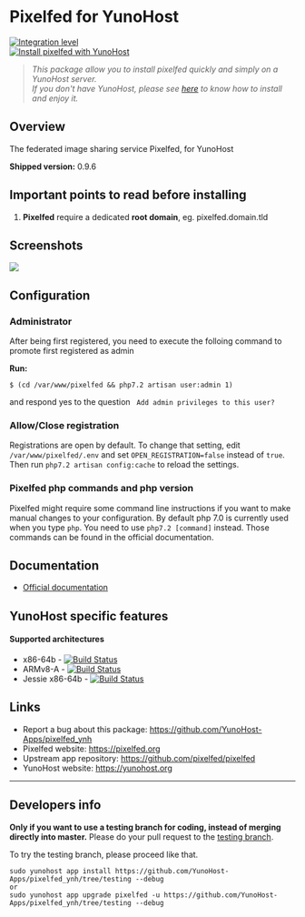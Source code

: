 # Pixelfed for YunoHost

[![Integration level](https://dash.yunohost.org/integration/pixelfed.svg)](https://dash.yunohost.org/appci/app/pixelfed)  
[![Install pixelfed with YunoHost](https://install-app.yunohost.org/install-with-yunohost.png)](https://install-app.yunohost.org/?app=pixelfed)

> *This package allow you to install pixelfed quickly and simply on a YunoHost server.  
If you don't have YunoHost, please see [here](https://yunohost.org/#/install) to know how to install and enjoy it.*

## Overview
The federated image sharing service Pixelfed, for YunoHost

**Shipped version:** 0.9.6

## Important points to read before installing

1. **Pixelfed** require a dedicated **root domain**, eg. pixelfed.domain.tld

## Screenshots

![](https://camo.githubusercontent.com/c1c2e74057dcff57e103fcbb3239840802fcf752/68747470733a2f2f706978656c6665642e6e7963332e63646e2e6469676974616c6f6365616e7370616365732e636f6d2f6d656469612f53637265656e25323053686f74253230323031392d30322d30352532306174253230362e33342e3539253230504d2e706e67)

## Configuration

### Administrator

After being first registered, you need to execute the folloing command to promote first registered as admin

**Run:**

    $ (cd /var/www/pixelfed && php7.2 artisan user:admin 1)

and respond yes to the question ` Add admin privileges to this user?`

### Allow/Close registration

Registrations are open by default.
To change that setting, edit `/var/www/pixelfed/.env` and set `OPEN_REGISTRATION=false` instead of `true`.
Then run `php7.2 artisan config:cache` to reload the settings.

### Pixelfed php commands and php version

Pixelfed might require some command line instructions if you want to make manual changes to your configuration.
By default php 7.0 is currently used when you type `php`. You need to use `php7.2 [command]` instead.
Those commands can be found in the official documentation.

## Documentation

 * [Official documentation](https://docs.pixelfed.org/master/)

## YunoHost specific features

#### Supported architectures

* x86-64b - [![Build Status](https://ci-apps.yunohost.org/ci/logs/pixelfed%20%28Apps%29.svg)](https://ci-apps.yunohost.org/ci/apps/pixelfed/)
* ARMv8-A - [![Build Status](https://ci-apps-arm.yunohost.org/ci/logs/pixelfed%20%28Apps%29.svg)](https://ci-apps-arm.yunohost.org/ci/apps/pixelfed/)
* Jessie x86-64b - [![Build Status](https://ci-stretch.nohost.me/ci/logs/pixelfed%20%28Apps%29.svg)](https://ci-stretch.nohost.me/ci/apps/pixelfed/)

## Links

 * Report a bug about this package: https://github.com/YunoHost-Apps/pixelfed_ynh
 * Pixelfed website: https://pixelfed.org
 * Upstream app repository: https://github.com/pixelfed/pixelfed
 * YunoHost website: https://yunohost.org

---

Developers info
----------------

**Only if you want to use a testing branch for coding, instead of merging directly into master.**
Please do your pull request to the [testing branch](https://github.com/YunoHost-Apps/pixelfed_ynh/tree/testing).

To try the testing branch, please proceed like that.
```
sudo yunohost app install https://github.com/YunoHost-Apps/pixelfed_ynh/tree/testing --debug
or
sudo yunohost app upgrade pixelfed -u https://github.com/YunoHost-Apps/pixelfed_ynh/tree/testing --debug
```
